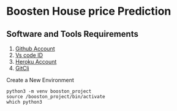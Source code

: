 # Boosten House price Prediction
## Software and Tools Requirements

1. [Github Account](https://github.com/)
2. [Vs code ID](https://cde.visualstudio.com/)
3. [Heroku Account](https://heroku.com/)
4. [GitCli](https://git-scm.com/)

Create a New Environment

```
python3 -m venv booston_project
source /booston_project/bin/activate
which python3

```